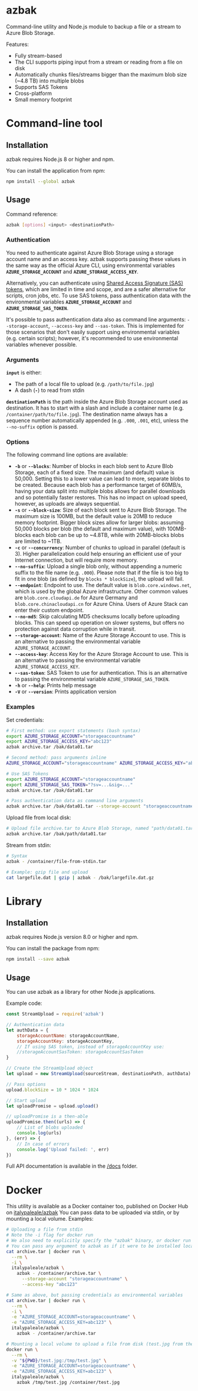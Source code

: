 # azbak

Command-line utility and Node.js module to backup a file or a stream to Azure Blob Storage.

Features:

- Fully stream-based
- The CLI supports piping input from a stream or reading from a file on disk
- Automatically chunks files/streams bigger than the maximum blob size (~4.8 TB) into multiple blobs
- Supports SAS Tokens
- Cross-platform
- Small memory footprint

# Command-line tool

## Installation

azbak requires Node.js 8 or higher and npm.

You can install the application from npm:

````sh
npm install --global azbak
````

## Usage

Command reference:

````sh
azbak [options] <input> <destinationPath>
````

### Authentication

You need to authenticate against Azure Blob Storage using a storage account name and an access key. azbak supports passing these values in the same way as the official Azure CLI, using environmental variables **`AZURE_STORAGE_ACCOUNT`** and **`AZURE_STORAGE_ACCESS_KEY`**.

Alternatively, you can authenticate using [Shared Access Signature (SAS) tokens](https://docs.microsoft.com/en-us/azure/storage/storage-dotnet-shared-access-signature-part-1), which are limited in time and scope, and are a safer alternative for scripts, cron jobs, etc. To use SAS tokens, pass authentication data with the environmental variables **`AZURE_STORAGE_ACCOUNT`** and **`AZURE_STORAGE_SAS_TOKEN`**.

It's possible to pass authentication data also as command line arguments: `--storage-account`, `--access-key` and `--sas-token`. This is implemented for those scenarios that don't easily support using environmental variables (e.g. certain scripts); however, it's recommended to use environmental variables whenever possible.

### Arguments

**`input`** is either:

- The path of a local file to upload (e.g. `/path/to/file.jpg`)
- A dash (**`-`**) to read from stdin

**`destinationPath`** is the path inside the Azure Blob Storage account used as destination. It has to start with a slash and include a container name (e.g. `/container/path/to/file.jpg`). The destination name always has a sequence number automatically appended (e.g. `.000`, `.001`, etc), unless the `--no-suffix` option is passed.

### Options

The following command line options are available:

- **`-b`** or **`--blocks`**: Number of blocks in each blob sent to Azure Blob Storage, each of a fixed size. The maximum (and default) value is 50,000. Setting this to a lower value can lead to more, separate blobs to be created. Because each blob has a performance target of 60MB/s, having your data split into multiple blobs allows for parallel downloads and so potentially faster restores. This has no impact on upload speed, however, as uploads are always sequential.
- **`-s`** or **`--block-size`**: Size of each block sent to Azure Blob Storage. The maximum size is 100MB, but the default value is 20MB to reduce memory footprint. Bigger block sizes allow for larger blobs: assuming 50,000 blocks per blob (the default and maximum value), with 100MB-blocks each blob can be up to ~4.8TB, while with 20MB-blocks blobs are limited to ~1TB.
- **`-c`** or **`--concurrency`**: Number of chunks to upload in parallel (default is 3). Higher parallelization could help ensuring an efficient use of your Internet connection, but will require more memory.
- **`--no-suffix`**: Upload a single blob only, without appending a numeric suffix to the file name (e.g. `.000`). Please note that if the file is too big to fit in one blob (as defined by `blocks * blockSize`), the upload will fail.
- **`--endpoint`**: Endpoint to use. The default value is `blob.core.windows.net`, which is used by the global Azure infrastructure. Other common values are `blob.core.cloudapi.de` for Azure Germany and `blob.core.chinacloudapi.cn` for Azure China. Users of Azure Stack can enter their custom endpoint.
- **`--no-md5`**: Skip calculating MD5 checksums locally before uploading blocks. This can speed up operation on slower systems, but offers no protection against data corruption while in transit.
- **`--storage-account`**: Name of the Azure Storage Account to use. This is an alternative to passing the environmental variable `AZURE_STORAGE_ACCOUNT`.
- **`--access-key`**: Access Key for the Azure Storage Account to use. This is an alternative to passing the environmental variable `AZURE_STORAGE_ACCESS_KEY`.
- **`--sas-token`**: SAS Token to use for authentication. This is an alternative to passing the environmental variable `AZURE_STORAGE_SAS_TOKEN`.
- **`-h`** or **`--help`**: Prints help message
- **`-V`** or **`--version`**: Prints application version

### Examples

Set credentials:

````sh
# First method: use export statements (bash syntax)
export AZURE_STORAGE_ACCOUNT="storageaccountname"
export AZURE_STORAGE_ACCESS_KEY="abc123"
azbak archive.tar /bak/data01.tar

# Second method: pass arguments inline
AZURE_STORAGE_ACCOUNT="storageaccountname" AZURE_STORAGE_ACCESS_KEY="abc123" azbak archive.tar /bak/data01.tar

# Use SAS Tokens
export AZURE_STORAGE_ACCOUNT="storageaccountname"
export AZURE_STORAGE_SAS_TOKEN="?sv=...&sig=..."
azbak archive.tar /bak/data01.tar

# Pass authentication data as command line arguments
azbak archive.tar /bak/data01.tar --storage-account "storageaccountname" --sas-token "?sv=...&sig=..."
````

Upload file from local disk:

````sh
# Upload file archive.tar to Azure Blob Storage, named "path/data01.tar" inside the Storage Account "bak"
azbak archive.tar /bak/path/data01.tar
````

Stream from stdin:

````sh
# Syntax
azbak - /container/file-from-stdin.tar

# Example: gzip file and upload
cat largefile.dat | gzip | azbak - /bak/largefile.dat.gz
````

# Library

## Installation

azbak requires Node.js version 8.0 or higher and npm.

You can install the package from npm:

````sh
npm install --save azbak
````

## Usage

You can use azbak as a library for other Node.js applications.

Example code:

````js
const StreamUpload = require('azbak')

// Authentication data
let authData = {
    storageAccountName: storageAccountName,
    storageAccountKey: storageAccountKey,
    // If using SAS token, instead of storageAccountKey use:
    //storageAccountSasToken: storageAccountSasToken
}

// Create the StreamUpload object
let upload = new StreamUpload(sourceStream, destinationPath, authData)

// Pass options
upload.blockSize = 10 * 1024 * 1024

// Start upload
let uploadPromise = upload.upload()

// uploadPromise is a then-able
uploadPromise.then((urls) => {
    // List of blobs uploaded
    console.log(urls)
}, (err) => {
    // In case of errors
    console.log('Upload failed: ', err)
})
````

Full API documentation is available in the [/docs](docs) folder.

# Docker

This utility is available as a Docker container too, published on Docker Hub on [italypaleale/azbak](https://hub.docker.com/r/italypaleale/azbak/) You can pass data to be uploaded via stdin, or by mounting a local volume. Examples:

````sh
# Uploading a file from stdin
# Note the -i flag for docker run
# We also need to explicitly specify the "azbak" binary, or docker run will assume "-" is the executable
# You can pass any argument to azbak as if it were to be installed locally
cat archive.tar | docker run \
  --rm \
  -i \
  italypaleale/azbak \
    azbak - /container/archive.tar \
      --storage-account "storageaccountname" \
      --access-key "abc123"

# Same as above, but passing credentials as environmental variables
cat archive.tar | docker run \
  --rm \
  -i \
  -e "AZURE_STORAGE_ACCOUNT=storageaccountname" \
  -e "AZURE_STORAGE_ACCESS_KEY=abc123" \
  italypaleale/azbak \
    azbak - /container/archive.tar

# Mounting a local volume to upload a file from disk (test.jpg from the current folder)
docker run \
  --rm \
  -v "${PWD}/test.jpg:/tmp/test.jpg" \
  -e "AZURE_STORAGE_ACCOUNT=storageaccountname" \
  -e "AZURE_STORAGE_ACCESS_KEY=abc123" \
  italypaleale/azbak \
    azbak /tmp/test.jpg /container/test.jpg
````
